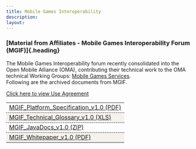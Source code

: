 ```yaml
---
title: Mobile Games Interoperability
description:
layout: 
---
```


### [Material from Affiliates - Mobile Games Interoperability Forum (MGIF)]{.heading}

The Mobile Games Interoperability forum recently consolidated into the Open Mobile Alliance (OMA), contributing their technical work to the OMA technical Working Groups: <a target="_blank" href="https://www.openmobilealliance.org/tech/affiliates/mgif/">Mobile Games Services</a>.  
Following are the archived documents from MGIF.

<a target="_blank" href="/omaspecworks/about/policies-terms/use-agreement">Click here to view Use Agreement</a>

<table>
    <tbody>
        <tr>
            <td><a target="_blank" href="https://openmobilealliance.org/tech/affiliates/mgif/MGIF_Platform_Specification_v1.0.pdf" title="By Clicking here you accept the use agreement">MGIF_Platform_Specification_v1.0 (PDF)</a></td>
        </tr>
        <tr>
            <td><a target="_blank" href="https://openmobilealliance.org/tech/affiliates/mgif/MGIF_Technical_Glossary_v1.0.xls" title="By Clicking here you accept the use agreement">MGIF_Technical_Glossary_v1.0 (XLS)</a></td>
        </tr>
        <tr>
            <td><a target="_blank" href="https://www.openmobilealliance.org/tech/affiliates/mgif/MGIF_JavaDocs_v1.0.zip" title="By Clicking here you accept the use agreement">MGIF_JavaDocs_v1.0 (ZIP)</a></td>
        </tr>
        <tr>
            <td><a target="_blank" href="http://www.openmobilealliance.org/tech/affiliates/mgif/MGIF_Whitepaper_v1.0.pdf" title="By Clicking here you accept the use agreement">MGIF_Whitepaper_v1.0 (PDF)</a></td>
        </tr>
    </tbody>
</table>

<style scoped>
.light a {
    text-decoration: none;
    color: theme('colors.oma-blue.300');
}

.heading {
    color: #00B7C1;
}

tr {
    border-bottom: 1px dashed black;
}

td {
    border-bottom: 1px dashed black;
}

.dark tr:nth-child(odd){
    background-color: white;
    color: black;
}

tr:nth-child(even) {
    background-color: #F5F2ED;
}

.dark tr:nth-child(even) {
    background-color: #F5F2ED;
}
</style>